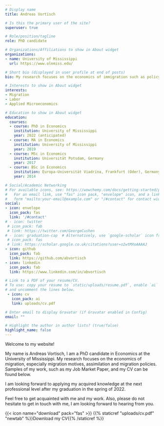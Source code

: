 ```yaml
---
# Display name
title: Andreas Vortisch

# Is this the primary user of the site?
superuser: true

# Role/position/tagline
role: PhD candidate

# Organizations/Affiliations to show in About widget
organizations:
- name: University of Mississippi
  url: https://www.olemiss.edu/

# Short bio (displayed in user profile at end of posts)
bio: My research focuses on the economics of immigration such as policy analysis and determinants of integration and assimilation.

# Interests to show in About widget
interests:
- Migration
- Labor
- Applied Microeconomics

# Education to show in About widget
education:
  courses:
  - course: PhD in Economics
    institution: University of Mississippi
    year: 2022 (anticipated)
  - course: MA in Economics
    institution: University of Mississippi
    year: 2019
  - course: MSc in Economics
    institution: Universität Potsdam, Germany
    year: 2017
  - course: BSc in Economics
    institution: Europa-Universität Viadrina, Frankfurt (Oder), Germany
    year: 2014 

# Social/Academic Networking
# For available icons, see: https://wowchemy.com/docs/getting-started/page-builder/#icons
#   For an email link, use "fas" icon pack, "envelope" icon, and a link in the
#   form "mailto:your-email@example.com" or "/#contact" for contact widget.
social:
- icon: envelope
  icon_pack: fas
  link: '/#contact'
# - icon: twitter
 # icon_pack: fab
 # link: https://twitter.com/GeorgeCushen
# - icon: graduation-cap  # Alternatively, use `google-scholar` icon from `ai` icon pack
 # icon_pack: fas
 # link: https://scholar.google.co.uk/citations?user=sIwtMXoAAAAJ
- icon: github
  icon_pack: fab
  link: https://github.com/abvortisch
- icon: linkedin
  icon_pack: fab
  link: https://www.linkedin.com/in/abvortisch

# Link to a PDF of your resume/CV.
# To use: copy your resume to `static/uploads/resume.pdf`, enable `ai` icons in `params.toml`, 
# and uncomment the lines below.
 - icon: cv
   icon_pack: ai
   link: uploads/cv.pdf

# Enter email to display Gravatar (if Gravatar enabled in Config)
email: ""

# Highlight the author in author lists? (true/false)
highlight_name: false
---
```


Welcome to my website!

My name is Andreas Vortisch, I am a PhD candidate in Economics at the University of Mississippi. My research focuses on the economics of migration, especially migration motives, assimilation and migration policies. Samples of my work, such as my Job Market Paper, and my CV can be found below.

I am looking forward to applying my acquired knowledge at the next professional level after my graduation in the spring of 2022.

Feel free to get acquainted with me and my work. Also, please do not hesitate to get in touch with me, I am looking forward to hearing from you.

{{< icon name="download" pack="fas" >}} {{% staticref "uploads/cv.pdf" "newtab" %}}Download my CV{{% /staticref %}}
